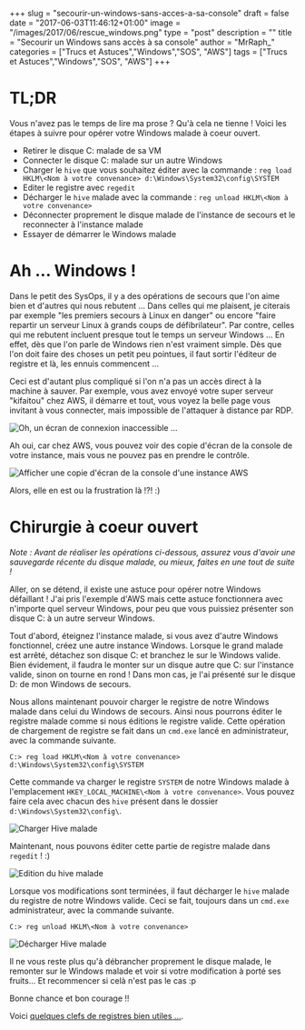 +++
slug = "secourir-un-windows-sans-acces-a-sa-console"
draft = false
date = "2017-06-03T11:46:12+01:00"
image = "/images/2017/06/rescue_windows.png"
type = "post"
description = ""
title = "Secourir un Windows sans accès à sa console"
author = "MrRaph_"
categories = ["Trucs et Astuces","Windows","SOS", "AWS"]
tags = ["Trucs et Astuces","Windows","SOS", "AWS"]
+++

# TL;DR

Vous n'avez pas le temps de lire ma prose ? Qu'à cela ne tienne ! Voici les étapes à suivre pour opérer votre Windows malade à coeur ouvert.

* Retirer le disque C: malade de sa VM
* Connecter le disque C: malade sur un autre Windows
* Charger le `hive` que vous souhaitez éditer avec la commande : `reg load HKLM\<Nom à votre convenance> d:\Windows\System32\config\SYSTEM`
* Editer le registre avec `regedit`
* Décharger le `hive` malade avec la commande : `reg unload HKLM\<Nom à votre convenance>`
* Déconnecter proprement le disque malade de l'instance de secours et le reconnecter à l'instance malade
* Essayer de démarrer le Windows malade


# Ah ... Windows !

Dans le petit des SysOps, il y a des opérations de secours que l'on aime bien et d'autres qui nous rebutent ... Dans celles qui me plaisent, je citerais par exemple "les premiers secours à Linux en danger" ou encore "faire repartir un serveur Linux à grands coups de défibrilateur". Par contre, celles qui me rebutent incluent presque tout le temps un serveur Windows ... En effet, dès que l'on parle de Windows rien n'est vraiment simple. Dès que l'on doit faire des choses un petit peu pointues, il faut sortir l'éditeur de registre et là, les ennuis commencent ...

Ceci est d'autant plus compliqué si l'on n'a pas un accès direct à la machine à sauver. Par exemple, vous avez envoyé votre super serveur "kifaitou" chez AWS, il démarre et tout, vous voyez la belle page vous invitant à vous connecter, mais impossible de l'attaquer à distance par RDP.


![Oh, un écran de connexion inaccessible ...](/images/2017/06/Windows_ecran_connexion_inaccessible.png)

Ah oui, car chez AWS, vous pouvez voir des copie d'écran de la console de votre instance, mais vous ne pouvez pas en prendre le contrôle.


![Afficher une copie d'écran de la console d'une instance AWS](/images/2017/06/AWS_afficher_console_instance.png)


Alors, elle en est ou la frustration là !?! :)


# Chirurgie à coeur ouvert

*Note :* _Avant de réaliser les opérations ci-dessous, assurez vous d'avoir une sauvegarde récente du disque malade, ou mieux, faites en une tout de suite !_

Aller, on se détend, il existe une astuce pour opérer notre Windows défaillant ! J'ai pris l'exemple d'AWS mais cette astuce fonctionnera avec n'importe quel serveur Windows, pour peu que vous puissiez présenter son disque C: à un autre serveur Windows.

Tout d'abord, éteignez l'instance malade, si vous avez d'autre Windows fonctionnel, créez une autre instance Windows. Lorsque le grand malade est arrêté, détachez son disque C: et branchez le sur le Windows valide. Bien évidement, il faudra le monter sur un disque autre que C: sur l'instance valide, sinon on tourne en rond ! Dans mon cas, je l'ai présenté sur le disque D: de mon Windows de secours.

Nous allons maintenant pouvoir charger le registre de notre Windows malade dans celui du Windows de secours. Ainsi nous pourrons éditer le registre malade comme si nous éditions le registre valide. Cette opération de chargement de registre se fait dans un `cmd.exe` lancé en administrateur, avec la commande suivante.

    C:> reg load HKLM\<Nom à votre convenance> d:\Windows\System32\config\SYSTEM

Cette commande va charger le registre `SYSTEM` de notre Windows malade à l'emplacement `HKEY_LOCAL_MACHINE\<Nom à votre convenance>`. Vous pouvez faire cela avec chacun des `hive` présent dans le dossier `d:\Windows\System32\config\`.


![Charger Hive malade](/images/2017/06/Windows_load_hive.png)


Maintenant, nous pouvons éditer cette partie de registre malade dans `regedit` ! :)



![Edition du hive malade](/images/2017/06/Windows_edit_loaded_hive.png)


Lorsque vos modifications sont terminées, il faut décharger le `hive` malade du registre de notre Windows valide. Ceci se fait, toujours dans un `cmd.exe` administrateur, avec la commande suivante.

    C:> reg unload HKLM\<Nom à votre convenance>


![Décharger Hive malade](/images/2017/06/Windows_unload_hive.png)


Il ne vous reste plus qu'à débrancher proprement le disque malade, le remonter sur le Windows malade et voir si votre modification à porté ses fruits... Et recommencer si celà n'est pas le cas :p

Bonne chance et bon courage !!


Voici [quelques clefs de registres bien utiles ...](https://techan.fr/quelques-clefs-de-registre-bien-utiles).
